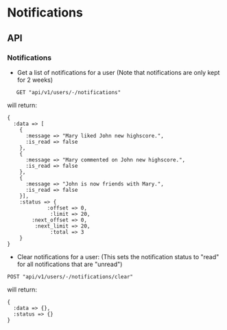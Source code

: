 # Notifications 

## API

### Notifications

* Get a list of notifications for a user (Note that notifications are only kept for 2 weeks)


```    GET "api/v1/users/-/notifications"  ```

will return:

    {
      :data => [
        {
          :message => "Mary liked John new highscore.",
          :is_read => false
        },
        {
          :message => "Mary commented on John new highscore.",
          :is_read => false
        },
        {
          :message => "John is now friends with Mary.",
          :is_read => false
        }],
        :status => {
                 :offset => 0,
                  :limit => 20,
            :next_offset => 0,
             :next_limit => 20,
                  :total => 3
        }
    }

* Clear notifications for a user: (This sets the notification status to "read" for all notifications that are "unread") 
    
``` POST "api/v1/users/-/notifications/clear" ```

will return:

    {
      :data => {},
      :status => {}
    }


